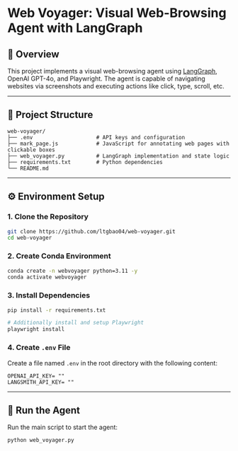 # Web Voyager: Visual Web-Browsing Agent with LangGraph

## 🚀 Overview
This project implements a visual web-browsing agent using [LangGraph](https://github.com/langchain-ai/langgraph), OpenAI GPT-4o, and Playwright. The agent is capable of navigating websites via screenshots and executing actions like click, type, scroll, etc.

---

## 📁 Project Structure
```
web-voyager/
├── .env                    # API keys and configuration 
├── mark_page.js            # JavaScript for annotating web pages with clickable boxes
├── web_voyager.py          # LangGraph implementation and state logic
├── requirements.txt        # Python dependencies
└── README.md           
```

---

## ⚙️ Environment Setup 

### 1. Clone the Repository
```bash
git clone https://github.com/ltgbao04/web-voyager.git
cd web-voyager
```

### 2. Create Conda Environment
```bash
conda create -n webvoyager python=3.11 -y
conda activate webvoyager
```

### 3. Install Dependencies
```bash
pip install -r requirements.txt

# Additionally install and setup Playwright
playwright install
```

### 4. Create `.env` File
Create a file named `.env` in the root directory with the following content:
```env
OPENAI_API_KEY= ""
LANGSMITH_API_KEY= ""  
```

---

## 🏃 Run the Agent
Run the main script to start the agent:
```bash
python web_voyager.py
```
